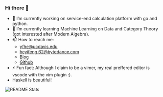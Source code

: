 ### Hi there 👋

<!--
**EYH0602/EYH0602** is a ✨ _special_ ✨ repository because its `README.md` (this file) appears on your GitHub profile.
-->

* 🔭 I’m currently working on service-end calculation platform with go and python.
* 🌱 I’m currently learning Machine Learning on Data and Category Theory (got interested after Modern Algebra).
* 📫 How to reach me: 
  * yfhe@ucdavis.edu
  * heyifeng.62@bytedance.com
  * [Blog](https://eyh0602.github.io)
  * [Github](https://github.com/EYH0602)
* ⚡ Fun fact: Although I claim to be a vimer, my real preffered editor is vscode with the vim plugin :).
* Haskell is beautiful!

![README Stats](https://github-readme-stats.vercel.app/api?username=EYH0602&show_icons=true)

